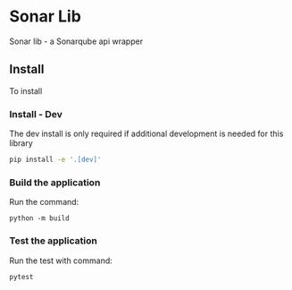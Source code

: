 # Sonar Lib

Sonar lib - a Sonarqube api wrapper

## Install

To install 

### Install - Dev

The dev install is only required if additional development is needed for this library

```bash
pip install -e '.[dev]'
```

### Build the application

Run the command:

```
python -m build
```

### Test the application

Run the test with command:

```
pytest
```

